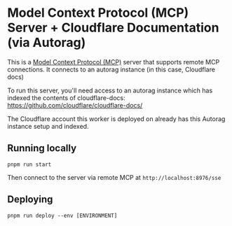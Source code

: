 # Model Context Protocol (MCP) Server + Cloudflare Documentation (via Autorag)

This is a [Model Context Protocol (MCP)](https://modelcontextprotocol.io/introduction) server that supports remote MCP connections. It connects to an autorag instance (in this case, Cloudflare docs)

To run this server, you'll need access to an autorag instance which has indexed the contents of cloudflare-docs: https://github.com/cloudflare/cloudflare-docs/

The Cloudflare account this worker is deployed on already has this Autorag instance setup and indexed.

## Running locally

```
pnpm run start
```

Then connect to the server via remote MCP at `http://localhost:8976/sse`

## Deploying

```
pnpm run deploy --env [ENVIRONMENT]
```
